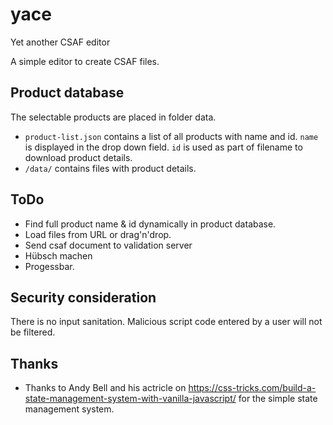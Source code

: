# yace
Yet another CSAF editor

A simple editor to create CSAF files.

## Product database

The selectable products are placed in folder data. 

- `product-list.json` contains a list of all products with name and id. `name` is displayed in the drop down field. `id` is used as part of filename to download product details.
- `/data/` contains files with product details.

## ToDo

- Find full product name & id dynamically in product database.
- Load files from URL or drag'n'drop.
- Send csaf document to validation server
- Hübsch machen
- Progessbar.


## Security consideration

There is no input sanitation. Malicious script code entered by a user will not be filtered. 

## Thanks

- Thanks to Andy Bell and his actricle on https://css-tricks.com/build-a-state-management-system-with-vanilla-javascript/ for the simple state management system.